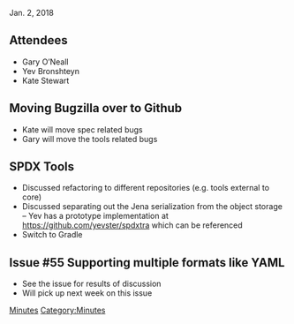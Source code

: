 Jan. 2, 2018

## Attendees

  - Gary O’Neall
  - Yev Bronshteyn
  - Kate Stewart

## Moving Bugzilla over to Github

  - Kate will move spec related bugs
  - Gary will move the tools related bugs

## SPDX Tools

  - Discussed refactoring to different repositories (e.g. tools external
    to core)
  - Discussed separating out the Jena serialization from the object
    storage – Yev has a prototype implementation at
    <https://github.com/yevster/spdxtra> which can be referenced
  - Switch to Gradle

## Issue \#55 Supporting multiple formats like YAML

  - See the issue for results of discussion
  - Will pick up next week on this issue

[Minutes](Category:Technical "wikilink")
[Category:Minutes](Category:Minutes "wikilink")
